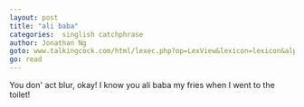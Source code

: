 ```yaml
---
layout: post
title: "ali baba"
categories:  singlish catchphrase
author: Jonathan Ng
goto: www.talkingcock.com/html/lexec.php?op=LexView&lexicon=lexicon&alpha=A&page=1
go: read
---
```


You don' act blur, okay! I know you ali baba my fries when I went to the toilet!
